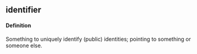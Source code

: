 ## identifier

<h4>Definition</h4><p>Something to uniquely identify (public) identities; pointing to something or someone else.</p>

